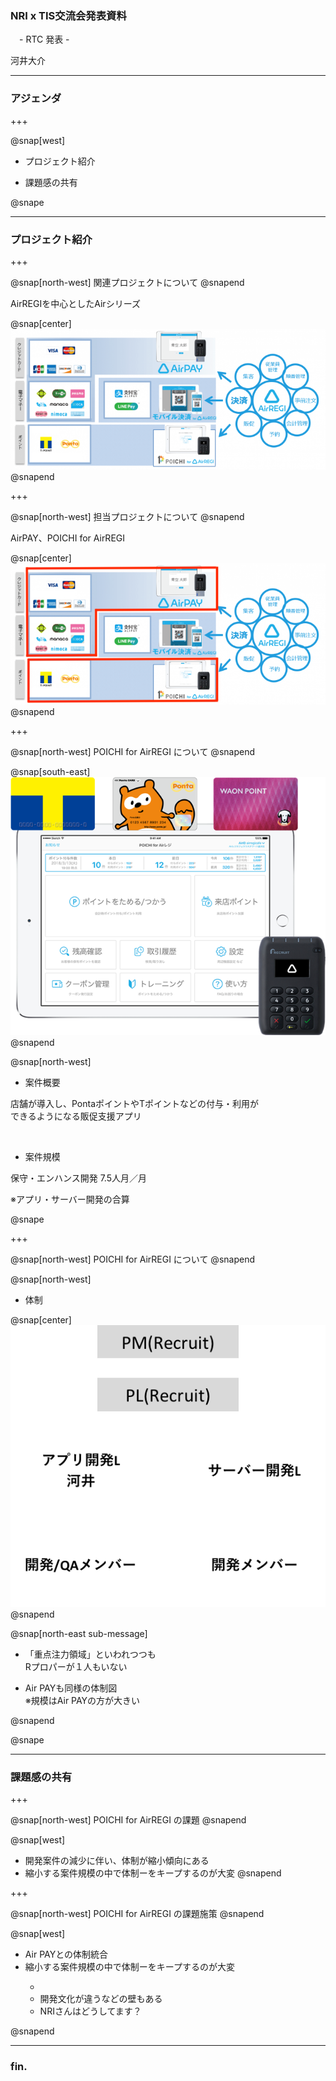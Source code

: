 ### NRI x TIS交流会発表資料
　- RTC 発表 -

河井大介


---

### アジェンダ

+++

@snap[west]
<ul>
  <li>プロジェクト紹介</li>
</ul>

<ul>
  <li>課題感の共有</li>
</ul>
@snape

---

### プロジェクト紹介

+++

@snap[north-west]
関連プロジェクトについて
@snapend

AirREGIを中心としたAirシリーズ

@snap[center]
![Logo](assets/img/air_series.png)
@snapend

+++

@snap[north-west]
担当プロジェクトについて
@snapend

AirPAY、POICHI for AirREGI

@snap[center]
![Logo](assets/img/air_series_marked.png)
@snapend

+++

@snap[north-west]
POICHI for AirREGI について
@snapend

@snap[south-east]
![Logo](assets/img/poichi_for_airregi.png)
@snapend

@snap[north-west]
<ul>
  <li>案件概要</li>
</ul>

店舗が導入し、PontaポイントやTポイントなどの付与・利用が</br>できるようになる販促支援アプリ

</br>

<ul>
  <li>案件規模</li>
</ul>

保守・エンハンス開発 7.5人月／月

<span class="remark">※アプリ・サーバー開発の合算</span>

@snape

+++

@snap[north-west]
POICHI for AirREGI について
@snapend

@snap[north-west]
<ul>
  <li>体制</li>
</ul>

@snap[center]
![Logo](assets/img/project_member.png)
@snapend

@snap[north-east sub-message]
<ul>
  <li>「重点注力領域」といわれつつも</br>Rプロパーが１人もいない</li>
</ul>
<ul>
  <li>Air PAYも同様の体制図</br><span class="remark">※規模はAir PAYの方が大きい</span></li>
</ul>
@snapend

@snape


---

### 課題感の共有

+++

@snap[north-west]
POICHI for AirREGI の課題
@snapend

@snap[west]
 - 開発案件の減少に伴い、体制が縮小傾向にある
 - 縮小する案件規模の中で体制ーをキープするのが大変
@snapend

+++

@snap[north-west]
POICHI for AirREGI の課題施策
@snapend

@snap[west]
<ul>
  <li>Air PAYとの体制統合</li>
  <li>縮小する案件規模の中で体制ーをキープするのが大変</li>
    <ul>
      <li></li>
      <li>開発文化が違うなどの壁もある</li>
      <li>NRIさんはどうしてます？</li>
    </ul>
</ul>
@snapend

---

### fin.
